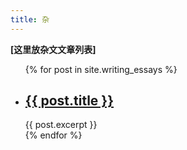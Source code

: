```yaml
---
title: 杂
---
```


**[这里放杂文文章列表]**

<ul>
  {% for post in site.writing_essays %}
    <li>
      <h2><a href="{{ post.url }}">{{ post.title }}</a></h2>
      {{ post.excerpt }}
    </li>
  {% endfor %}
</ul>